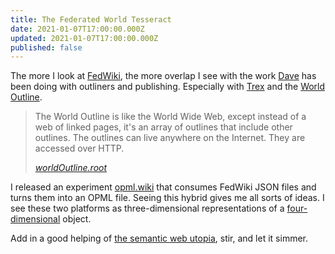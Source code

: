 ```yaml
---
title: The Federated World Tesseract
date: 2021-01-07T17:00:00.000Z
updated: 2021-01-07T17:00:00.000Z
published: false
---
```


The more I look at [FedWiki](http://fedwiki.org/view/welcome-visitors/view/federated-wiki), the more overlap I see with the work [Dave](http://scripting.com/) has been doing with outliners and publishing. Especially with [Trex](http://docs.fargo.io/contentManagement/trex/) and the [World Outline](http://howto.worldoutline.org/). 

> The World Outline is like the World Wide Web, except instead of a web of linked pages, it's an array of outlines that include other outlines. The outlines can live anywhere on the Internet. They are accessed over HTTP.
>
> <cite>[worldOutline.root](http://howto.worldoutline.org/)</cite>

I released an experiment [opml.wiki](http://opml.wiki/) that consumes FedWiki JSON files and turns them into an OPML file. Seeing this hybrid gives me all sorts of ideas. I see these two platforms as three-dimensional representations of a [four-dimensional](https://en.wikipedia.org/wiki/Tesseract) object.

Add in a good helping of [the semantic web utopia](https://doriantaylor.com/the-symbol-management-problem), stir, and let it simmer.

